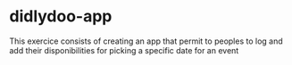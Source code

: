 # didlydoo-app
This exercice consists of creating an app that permit to peoples to log and add their disponibilities for picking a specific date for an event
